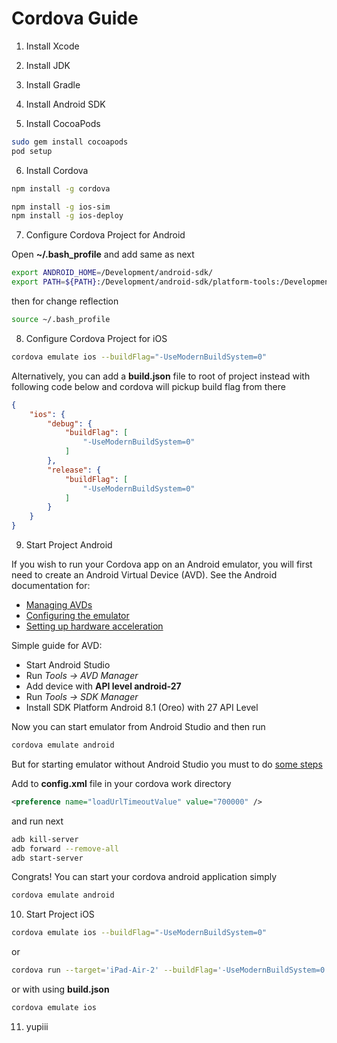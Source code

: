 # Cordova Guide

1. Install Xcode

2. Install JDK

3. Install Gradle

4. Install Android SDK

5. Install CocoaPods

```bash
sudo gem install cocoapods
pod setup
```

6. Install Cordova

```bash
npm install -g cordova

npm install -g ios-sim
npm install -g ios-deploy
```

7. Configure Cordova Project for Android

Open **~/.bash_profile** and add same as next
```bash
export ANDROID_HOME=/Development/android-sdk/
export PATH=${PATH}:/Development/android-sdk/platform-tools:/Development/android-sdk/tools
```

then for change reflection

```bash
source ~/.bash_profile
```

8. Configure Cordova Project for iOS

```bash
cordova emulate ios --buildFlag="-UseModernBuildSystem=0"
```

Alternatively, you can add a **build.json** file to root of project instead with following code below and cordova will pickup build flag from there

```json
{
	"ios": {
		"debug": { 
			"buildFlag": [
				"-UseModernBuildSystem=0"
			]
		},
		"release": {
			"buildFlag": [
				"-UseModernBuildSystem=0"
			]
		}
	}
}
```

9. Start Project Android

If you wish to run your Cordova app on an Android emulator, you will first need to create an Android Virtual Device (AVD). See the Android documentation for:
- [Managing AVDs](https://developer.android.com/studio/run/managing-avds)
- [Configuring the emulator](https://developer.android.com/studio/run/emulator#about)
- [Setting up hardware acceleration](https://developer.android.com/studio/run/emulator-acceleration)

Simple guide for AVD:
- Start Android Studio
- Run *Tools -> AVD Manager*
- Add device with **API level android-27**
- Run *Tools -> SDK Manager*
- Install SDK Platform Android 8.1 (Oreo) with 27 API Level

Now you can start emulator from Android Studio and then run 

```bash
cordova emulate android
```

But for starting emulator without Android Studio you must to do [some steps](https://stackoverflow.com/questions/44604265/cordova-and-adb-server-issue/50503179#50503179)

Add to **config.xml** file in your cordova work directory

```xml
<preference name="loadUrlTimeoutValue" value="700000" />
```

and run next

```bash
adb kill-server
adb forward --remove-all
adb start-server
```

Congrats! You can start your cordova android application simply

```bash
cordova emulate android
```

10. Start Project iOS

```bash
cordova emulate ios --buildFlag="-UseModernBuildSystem=0"
```

or

```bash
cordova run --target='iPad-Air-2' --buildFlag='-UseModernBuildSystem=0'
```

or with using **build.json**

```bash
cordova emulate ios
```

11. yupiii
